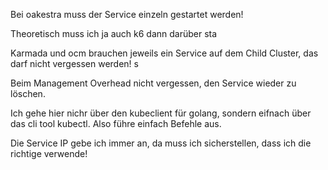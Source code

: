 Bei oakestra muss der Service einzeln gestartet werden!


Theoretisch muss ich ja auch k6 dann darüber sta




Karmada und ocm brauchen jeweils ein Service auf dem Child Cluster, das darf nicht vergessen werden! s


Beim Management Overhead nicht vergessen, den Service wieder zu löschen. 


Ich gehe hier nichr über den kubeclient für golang, sondern eifnach über das cli tool kubectl. Also führe einfach Befehle aus. 


Die Service IP gebe ich immer an, da muss ich sicherstellen, dass ich die richtige verwende! 
